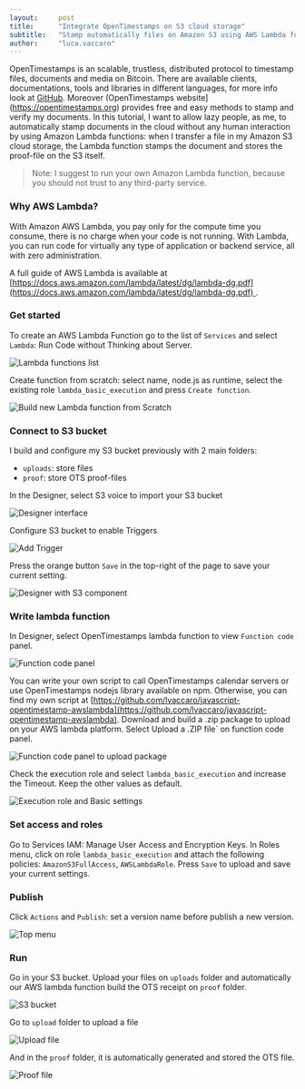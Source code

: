 ```yaml
---
layout:     post
title:      "Integrate OpenTimestamps on S3 cloud storage"
subtitle:   "Stamp automatically files on Amazon S3 using AWS Lambda functions"
author:     "luca.vaccaro"
---
```


OpenTimestamps is an scalable, trustless, distributed protocol to timestamp files, documents and media on Bitcoin.
There are available clients, documentations, tools and libraries in different languages, for more info look at [GitHub](https://github.com/opentimestamps). 
Moreover (OpenTimestamps website](https://opentimestamps.org) provides free and easy methods to stamp and verify my documents.
In this tutorial, I want to allow lazy people, as me, to automatically stamp documents in the cloud without any human interaction by using Amazon Lambda functions:
when I transfer a file in my Amazon S3 cloud storage, the Lambda function stamps the document and stores the proof-file on the S3 itself.
> Note: I suggest to run your own Amazon Lambda function, because you should not trust to any third-party service.


### Why AWS Lambda?

With Amazon AWS Lambda, you pay only for the compute time you consume, there is no charge when your code is not running. With Lambda, you can run code for virtually any type of application or backend service, all with zero administration. 

A full guide of AWS Lambda is available at [https://docs.aws.amazon.com/lambda/latest/dg/lambda-dg.pdf](https://docs.aws.amazon.com/lambda/latest/dg/lambda-dg.pdf) .


### Get started
To create an AWS Lambda Function go to the list of `Services` and select `Lambda`: Run Code without Thinking about Server.

![Lambda functions list](../img/aws-lambda-functions/1_MWuRFTLiYqfgVK7AOqVDtA.png)

Create function from scratch: select name, node.js as runtime, select the existing role `lambda_basic_execution` and press `Create function`.

![Build new Lambda function from Scratch](../img/aws-lambda-functions/1_dDybh77W8zkMAHW1XtVd0g.png)


### Connect to S3 bucket
I build and configure my S3 bucket previously with 2 main folders: 
* `uploads`: store files
* `proof`: store OTS proof-files

In the Designer, select S3 voice to import your S3 bucket

![Designer interface](../img/aws-lambda-functions/1_7ImATslGO810XJOl2IXHzw.png)


Configure S3 bucket to enable Triggers

![Add Trigger](../img/aws-lambda-functions/1_6ZfbizTSoDEuMxCzQp54_Q.png)

Press the orange button `Save` in the top-right of the page to save your current setting.

![Designer with S3 component](../img/aws-lambda-functions/1_5gqJaKVrKf4LnC5_uelfaQ.png)


### Write lambda function
In Designer, select OpenTimestamps lambda function to view `Function code` panel.

![Function code panel](../img/aws-lambda-functions/1_CQzNxfAN1wshJcAuDgBWkQ.png)

You can write your own script to call OpenTimestamps calendar servers or use OpenTimestamps nodejs library available on npm.
Otherwise, you can find my own script at [https://github.com/lvaccaro/javascript-opentimestamp-awslambda](https://github.com/lvaccaro/javascript-opentimestamp-awslambda).
Download and build a .zip package to upload on your AWS lambda platform. Select Upload a .ZIP file` on function code panel.

![Function code panel to upload package](../img/aws-lambda-functions/1_DjPSQdx--DgRUzNaG8nGdA.png)

Check the execution role and select `lambda_basic_execution` and increase the Timeout. Keep the other values as default.

![Execution role and Basic settings](../img/aws-lambda-functions/1_CDULGlkxhgzD3sLOyDTUjg.png)


### Set access and roles

Go to Services IAM: Manage User Access and Encryption Keys. 
In Roles menu, click on role `lambda_basic_execution` and attach the following policies: `AmazonS3FullAccess`, `AWSLambdaRole`.
Press `Save` to upload and save your current settings.


### Publish
Click `Actions` and `Publish`: set a version name before publish a new version.

![Top menu](../img/aws-lambda-functions/1_DStT_iub955Ghz02ha9kbA.png)


### Run
Go in your S3 bucket. Upload your files on `uploads` folder and automatically our AWS lambda function build the OTS receipt on `proof` folder.

![S3 bucket](../img/aws-lambda-functions/1_Hnzbgo43tBqkcUO4u5tcYA.png)

Go to `upload` folder to upload a file

![Upload file](../img/aws-lambda-functions/1_OPCzOBHnCY0LJe7emO6lPg.png)

And in the `proof` folder, it is automatically generated and stored the OTS file.

![Proof file](../img/aws-lambda-functions/1_HBEhSn8seRGX1aUisT_JDA.png)




